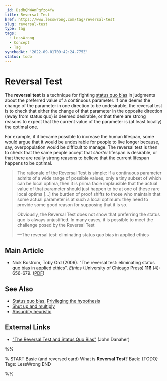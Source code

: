 ```yaml
---
_id: DsdbQhWAnPqfzo4Yw
title: Reversal Test
href: https://www.lesswrong.com/tag/reversal-test
slug: reversal-test
type: tag
tags:
  - LessWrong
  - Concept
  - Tag
synchedAt: '2022-09-01T09:42:24.775Z'
status: todo
---
```


# Reversal Test

The **reversal test** is a technique for fighting [status quo bias](https://wiki.lesswrong.com/wiki/Status_quo_bias) in judgments about the preferred value of a continuous parameter. If one deems the change of the parameter in one direction to be undesirable, the reversal test is to check that either the change of that parameter in the opposite direction (away from status quo) is deemed desirable, or that there are strong reasons to expect that the current value of the parameter is (at least locally) the optimal one.

For example, if it became possible to increase the human lifespan, some would argue that it would be undesirable for people to live longer because, say, overpopulation would be difficult to manage. The reversal test is then to check that the same people accept that *shorter* lifespan is desirable, or that there are really strong reasons to believe that the current lifespan happens to be optimal.

> The rationale of the Reversal Test is simple: if a continuous parameter admits of a wide range of possible values, only a tiny subset of which can be local optima, then it is prima facie implausible that the actual value of that parameter should just happen to be at one of these rare local optima \[…\] the burden of proof shifts to those who maintain that some actual parameter is at such a local optimum: they need to provide some good reason for supposing that it is so.
>
> Obviously, the Reversal Test does not show that preferring the status quo is always unjustified. In many cases, it is possible to meet the challenge posed by the Reversal Test
>
> —The reversal test: eliminating status quo bias in applied ethics

## Main Article

- Nick Bostrom, Toby Ord (2006). "The reversal test: eliminating status quo bias in applied ethics". *Ethics* (University of Chicago Press) **116** (4): 656-679. ([PDF](http://www.nickbostrom.com/ethics/statusquo.pdf))

## See Also

- [Status quo bias](https://wiki.lesswrong.com/wiki/Status_quo_bias), [Privileging the hypothesis](https://wiki.lesswrong.com/wiki/Privileging_the_hypothesis)
- [Shut up and multiply](https://wiki.lesswrong.com/wiki/Shut_up_and_multiply)
- [Absurdity heuristic](https://wiki.lesswrong.com/wiki/Absurdity_heuristic)

## External Links

- ["The Reversal Test and Status Quo Bias"](http://philosophicaldisquisitions.blogspot.com/2012/11/the-reversal-test-and-status-quo-bias.html) (John Danaher)


%%

% START
Basic (and reversed card)
What is **Reversal Test**?
Back: {TODO}
Tags: LessWrong
END
<!--ID: 1663156971859-->


%%
	
